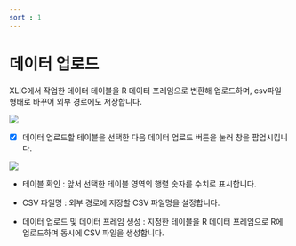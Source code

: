 ```yaml
---
sort : 1 
---
```



# 데이터 업로드

XLIG에서 작업한 데이터 테이블을 R 데이터 프레임으로 변환해 업로드하며, csv파일 형태로 바꾸어 외부 경로에도 저장합니다.

<img src = "https://user-images.githubusercontent.com/86198387/203702675-9be3070f-7bcb-4a2c-b1a9-8934a00e92f0.png" />

- [x] 데이터 업로드할 테이블을 선택한 다음 데이터 업로드 버튼을 눌러 창을 팝업시킵니다.

<img src = "https://user-images.githubusercontent.com/86198387/203702834-0b625ab5-9673-44ce-85da-5151d9cb4503.png" />

- 테이블 확인 : 앞서 선택한 테이블 영역의 행렬 숫자를 수치로 표시합니다.

<div>

- CSV 파일명 : 외부 경로에 저장할 CSV 파일명을 설정합니다. </div>

<div>

- 데이터 업로드 및 데이터 프레임 생성 : 지정한 테이블을 R 데이터 프레임으로 R에 업로드하며 동시에 CSV 파일을 생성합니다.</div>
